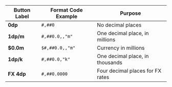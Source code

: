 | Button Label | Format Code Example | Purpose                          |
| ------------ | ------------------- | -------------------------------- |
| **0dp**      | `#,##0`             | No decimal places                |
| **1dp/m**    | `#,##0.0,,"m"`      | One decimal place, in millions   |
| **\$0.0m**   | `$#,##0.0,,"m"`     | Currency in millions             |
| **1dp/k**    | `#,##0.0,"k"`       | One decimal place, in thousands  |
| **FX 4dp**   | `#,##0.0000`        | Four decimal places for FX rates |

